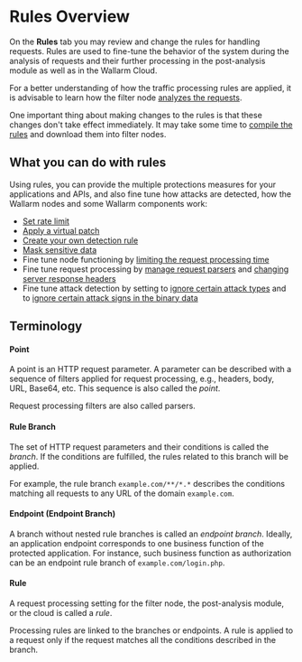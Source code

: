 [link-request-processing]:      request-processing.md
[link-rules-compiling]:         compiling.md


# Rules Overview

On the **Rules** tab you may review and change the rules for handling requests. Rules are used to fine-tune the behavior of the system during the analysis of requests and their further processing in the post-analysis module as well as in the Wallarm Cloud.

For a better understanding of how the traffic processing rules are applied, it is advisable to learn how the filter node [analyzes the requests][link-request-processing].

One important thing about making changes to the rules is that these changes don't take effect immediately. It may take some time to [compile the rules][link-rules-compiling] and download them into filter nodes.

## What you can do with rules

Using rules, you can provide the multiple protections measures for your applications and APIs, and also fine tune how attacks are detected, how the Wallarm nodes and some Wallarm components work:

* [Set rate limit](../../user-guides/rules/rate-limiting.md)
* [Apply a virtual patch](../../user-guides/rules/vpatch-rule.md)
* [Create your own detection rule](../../user-guides/rules/regex-rule.md)
* [Mask sensitive data](../../user-guides/rules/sensitive-data-rule.md)
* Fine tune node functioning by [limiting the request processing time](../../user-guides/rules/configure-overlimit-res-detection.md)
* Fine tune request processing by [manage request parsers](../../user-guides/rules/request-processing.md#managing-parsers) and [changing server response headers](../../user-guides/rules/request-processing.md#changing-server-response-headers)
* Fine tune attack detection by setting to [ignore certain attack types](../../about-wallarm/protecting-against-attacks.md#ignoring-certain-attack-types) and to [ignore certain attack signs in the binary data](../../about-wallarm/protecting-against-attacks.md#ignoring-certain-attack-signs-in-the-binary-data)

## Terminology

#### Point

A point is an HTTP request parameter. A parameter can be described with a sequence of filters applied for request processing, e.g., headers, body, URL, Base64, etc. This sequence is also called the *point*.

Request processing filters are also called parsers.


#### Rule Branch

The set of HTTP request parameters and their conditions is called the *branch*. If the conditions are fulfilled, the rules related to this branch will be applied.

For example, the rule branch `example.com/**/*.*` describes the conditions matching all requests to any URL of the domain `example.com`.


#### Endpoint (Endpoint Branch)
A branch without nested rule branches is called an *endpoint branch*. Ideally, an application endpoint corresponds to one business function of the protected application. For instance, such business function as authorization can be an endpoint rule branch of `example.com/login.php`.


#### Rule
A request processing setting for the filter node, the post-analysis module, or the cloud is called a *rule*.

Processing rules are linked to the branches or endpoints. A rule is applied to a request only if the request matches all the conditions described in the branch.

